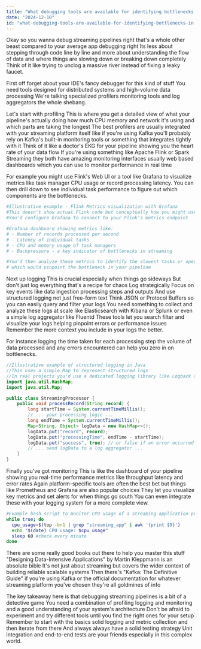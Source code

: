 ```yaml
---
title: "What debugging tools are available for identifying bottlenecks in streaming pipelines?"
date: "2024-12-10"
id: "what-debugging-tools-are-available-for-identifying-bottlenecks-in-streaming-pipelines"
---
```


Okay so you wanna debug streaming pipelines right  that's a whole other beast compared to your average app debugging  right  Its less about stepping through code line by line and more about understanding the flow of data and where things are slowing down or breaking down completely  Think of it like trying to unclog a massive river instead of fixing a leaky faucet.

First off forget about your IDE's fancy debugger for this kind of stuff  You need tools designed for distributed systems and high-volume data processing  We're talking specialized profilers monitoring tools and log aggregators the whole shebang.

Let's start with profiling  This is where you get a detailed view of what your pipeline's actually doing  how much CPU memory and network it's using  and which parts are taking the longest  The best profilers are usually integrated with your streaming platform itself  like if you're using Kafka you'll probably rely on Kafka's built-in monitoring tools or something that integrates tightly with it  Think of it like a doctor's EKG for your pipeline  showing you the heart rate of your data flow  If you're using something like Apache Flink or Spark Streaming they both have amazing monitoring interfaces usually web based dashboards which you can use to monitor performance in real time

For example you might use Flink's Web UI or a tool like Grafana to visualize metrics like task manager CPU usage or record processing latency.  You can then drill down to see individual task performance to figure out which components are the bottlenecks.

```python
#Illustrative example - Flink Metrics visualization with Grafana
#This doesn't show actual Flink code but conceptually how you might use Grafana
#You'd configure Grafana to connect to your Flink's metrics endpoint

#Grafana dashboard showing metrics like:
# - Number of records processed per second
# - Latency of individual tasks
# - CPU and memory usage of task managers
# - Backpressure - a key indicator of bottlenecks in streaming

#You'd then analyze these metrics to identify the slowest tasks or operators
# which would pinpoint the bottleneck in your pipeline
```

Next up  logging  This is crucial especially when things go sideways  But don't just log everything  that's a recipe for chaos  Log strategically  Focus on key events like data ingestion processing steps and outputs  And use structured logging  not just free-form text  Think JSON or Protocol Buffers so you can easily query and filter your logs  You need something to collect and analyze these logs at scale  like Elasticsearch with Kibana or Splunk  or even a simple log aggregator like Fluentd  These tools let you search filter and visualize your logs helping pinpoint errors or performance issues  Remember the more context you include in your logs the better.

For instance logging the time taken for each processing step the volume of data processed and any errors encountered can help you zero in on bottlenecks.

```java
//Illustrative example of structured logging in Java
//This uses a simple Map to represent structured logs 
//In real projects you'd use a dedicated logging library like Logback or SLF4j
import java.util.HashMap;
import java.util.Map;

public class StreamingProcessor {
    public void processRecord(String record) {
        long startTime = System.currentTimeMillis();
        // ... your processing logic ...
        long endTime = System.currentTimeMillis();
        Map<String, Object> logData = new HashMap<>();
        logData.put("record", record);
        logData.put("processingTime", endTime - startTime);
        logData.put("success", true); // or false if an error occurred
        // ... send logData to a log aggregator ...
    }
}
```

Finally you've got monitoring  This is like the dashboard of your pipeline showing you real-time performance metrics like throughput latency and error rates  Again platform-specific tools are often the best bet  but things like Prometheus and Grafana are also popular choices  They let you visualize key metrics and set alerts for when things go south  You can even integrate these with your logging system for a more complete view.


```bash
#Example bash script to monitor CPU usage of a streaming application process (Illustrative)
while true; do
  cpu_usage=$(top -bn1 | grep "streaming_app" | awk '{print $9}')
  echo "$(date) CPU usage: $cpu_usage"
  sleep 60 #check every minute
done
```

There are some really good books out there to help you master this stuff   "Designing Data-Intensive Applications" by Martin Kleppmann is an absolute bible  It's not just about streaming but covers the wider context of building reliable scalable systems  Then there's "Kafka: The Definitive Guide" if you're using Kafka  or the official documentation for whatever streaming platform you've chosen they're all goldmines of info


The key takeaway here is that debugging streaming pipelines is a bit of a detective game   You need a combination of profiling logging and monitoring  and  a good understanding of your system's architecture  Don't be afraid to experiment and try different tools until you find the right ones for your setup  Remember to start with the basics solid logging and metric collection and then iterate from there  And always  always have a solid testing strategy  Unit integration and end-to-end tests are your friends  especially in this complex world.
